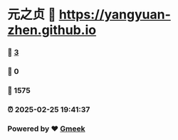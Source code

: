 # 元之贞 :link: https://yangyuan-zhen.github.io 
### :page_facing_up: [3](https://yangyuan-zhen.github.io/tag.html) 
### :speech_balloon: 0 
### :hibiscus: 1575 
### :alarm_clock: 2025-02-25 19:41:37 
### Powered by :heart: [Gmeek](https://github.com/Meekdai/Gmeek)
